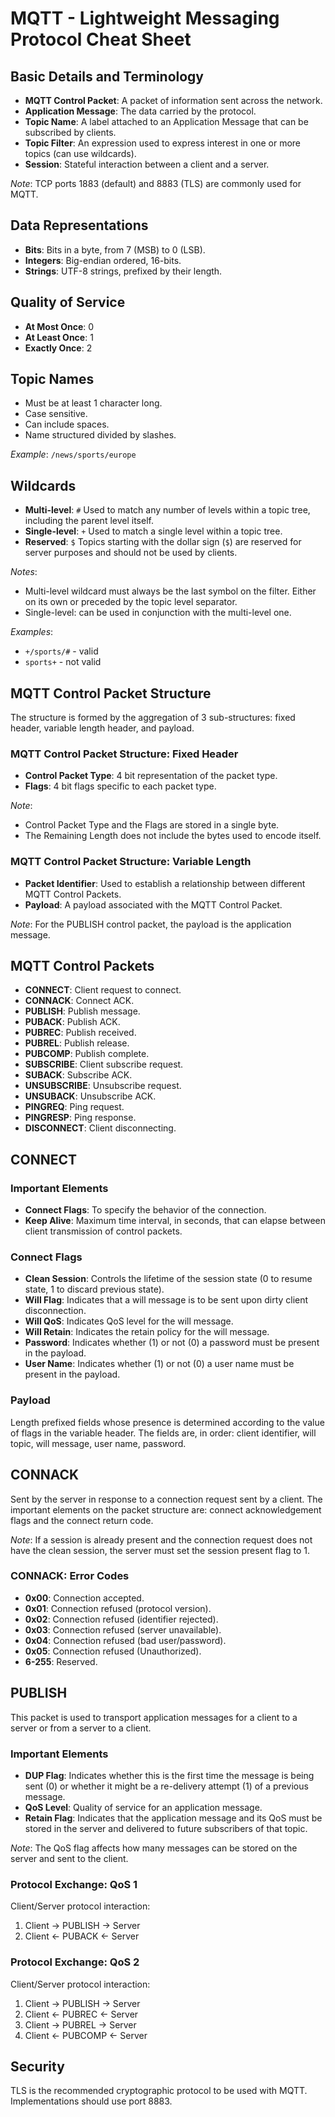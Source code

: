 # MQTT - Lightweight Messaging Protocol Cheat Sheet

## Basic Details and Terminology

- **MQTT Control Packet**: A packet of information sent across the network.
- **Application Message**: The data carried by the protocol.
- **Topic Name**: A label attached to an Application Message that can be subscribed by clients.
- **Topic Filter**: An expression used to express interest in one or more topics (can use wildcards).
- **Session**: Stateful interaction between a client and a server.

*Note*: TCP ports 1883 (default) and 8883 (TLS) are commonly used for MQTT.

## Data Representations

- **Bits**: Bits in a byte, from 7 (MSB) to 0 (LSB).
- **Integers**: Big-endian ordered, 16-bits.
- **Strings**: UTF-8 strings, prefixed by their length.

## Quality of Service

- **At Most Once**: 0
- **At Least Once**: 1
- **Exactly Once**: 2

## Topic Names

- Must be at least 1 character long.
- Case sensitive.
- Can include spaces.
- Name structured divided by slashes.

*Example*: `/news/sports/europe`

## Wildcards

- **Multi-level**: `#` Used to match any number of levels within a topic tree, including the parent level itself.
- **Single-level**: `+` Used to match a single level within a topic tree.
- **Reserved**: `$` Topics starting with the dollar sign (`$`) are reserved for server purposes and should not be used by clients.

*Notes*:
- Multi-level wildcard must always be the last symbol on the filter. Either on its own or preceded by the topic level separator.
- Single-level: can be used in conjunction with the multi-level one.

*Examples*:
- `+/sports/#` - valid
- `sports+` - not valid

## MQTT Control Packet Structure

The structure is formed by the aggregation of 3 sub-structures: fixed header, variable length header, and payload.

### MQTT Control Packet Structure: Fixed Header

- **Control Packet Type**: 4 bit representation of the packet type.
- **Flags**: 4 bit flags specific to each packet type.

*Note*:
- Control Packet Type and the Flags are stored in a single byte.
- The Remaining Length does not include the bytes used to encode itself.

### MQTT Control Packet Structure: Variable Length

- **Packet Identifier**: Used to establish a relationship between different MQTT Control Packets.
- **Payload**: A payload associated with the MQTT Control Packet.

*Note*: For the PUBLISH control packet, the payload is the application message.

## MQTT Control Packets

- **CONNECT**: Client request to connect.
- **CONNACK**: Connect ACK.
- **PUBLISH**: Publish message.
- **PUBACK**: Publish ACK.
- **PUBREC**: Publish received.
- **PUBREL**: Publish release.
- **PUBCOMP**: Publish complete.
- **SUBSCRIBE**: Client subscribe request.
- **SUBACK**: Subscribe ACK.
- **UNSUBSCRIBE**: Unsubscribe request.
- **UNSUBACK**: Unsubscribe ACK.
- **PINGREQ**: Ping request.
- **PINGRESP**: Ping response.
- **DISCONNECT**: Client disconnecting.

## CONNECT

### Important Elements

- **Connect Flags**: To specify the behavior of the connection.
- **Keep Alive**: Maximum time interval, in seconds, that can elapse between client transmission of control packets.

### Connect Flags

- **Clean Session**: Controls the lifetime of the session state (0 to resume state, 1 to discard previous state).
- **Will Flag**: Indicates that a will message is to be sent upon dirty client disconnection.
- **Will QoS**: Indicates QoS level for the will message.
- **Will Retain**: Indicates the retain policy for the will message.
- **Password**: Indicates whether (1) or not (0) a password must be present in the payload.
- **User Name**: Indicates whether (1) or not (0) a user name must be present in the payload.

### Payload

Length prefixed fields whose presence is determined according to the value of flags in the variable header. The fields are, in order: client identifier, will topic, will message, user name, password.

## CONNACK

Sent by the server in response to a connection request sent by a client. The important elements on the packet structure are: connect acknowledgement flags and the connect return code.

*Note*: If a session is already present and the connection request does not have the clean session, the server must set the session present flag to 1.

### CONNACK: Error Codes

- **0x00**: Connection accepted.
- **0x01**: Connection refused (protocol version).
- **0x02**: Connection refused (identifier rejected).
- **0x03**: Connection refused (server unavailable).
- **0x04**: Connection refused (bad user/password).
- **0x05**: Connection refused (Unauthorized).
- **6-255**: Reserved.

## PUBLISH

This packet is used to transport application messages for a client to a server or from a server to a client.

### Important Elements

- **DUP Flag**: Indicates whether this is the first time the message is being sent (0) or whether it might be a re-delivery attempt (1) of a previous message.
- **QoS Level**: Quality of service for an application message.
- **Retain Flag**: Indicates that the application message and its QoS must be stored in the server and delivered to future subscribers of that topic.

*Note*: The QoS flag affects how many messages can be stored on the server and sent to the client.

### Protocol Exchange: QoS 1

Client/Server protocol interaction:
1. Client → PUBLISH → Server
2. Client ← PUBACK ← Server

### Protocol Exchange: QoS 2

Client/Server protocol interaction:
1. Client → PUBLISH → Server
2. Client ← PUBREC ← Server
3. Client → PUBREL → Server
4. Client ← PUBCOMP ← Server

## Security

TLS is the recommended cryptographic protocol to be used with MQTT. Implementations should use port 8883.